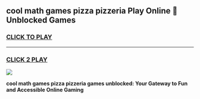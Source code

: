 
## cool math games pizza pizzeria Play Online 👋 Unblocked Games
<h3>
<a href="https://news.freeplayer.one?title=cool_math_games_pizza_pizzeria&ref=17CMG">CLICK TO PLAY</a></h3>
<hr>

<h3>
<a href="https://news.freeplayer.one?title=cool_math_games_pizza_pizzeria&ref=17CMG">CLICK 2 PLAY</a>
  
</h3>

<a href="https://news.freeplayer.one?title=cool_math_games_pizza_pizzeria&ref=17CMG/"><img src="https://clearcache.store/games.png"></a>


**cool math games pizza pizzeria games unblocked: Your Gateway to Fun and Accessible Online Gaming**
